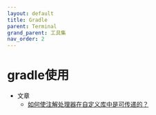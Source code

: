 ```yaml
---
layout: default
title: Gradle
parent: Terminal
grand_parent: 工具集
nav_order: 2
---
```


# gradle使用

- 文章
  - [如何使注解处理器在自定义库中是可传递的？](https://www.volcengine.com/theme/5197725-R-7-1)
